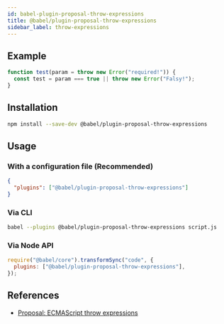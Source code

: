 ```yaml
---
id: babel-plugin-proposal-throw-expressions
title: @babel/plugin-proposal-throw-expressions
sidebar_label: throw-expressions
---
```


## Example

```js
function test(param = throw new Error("required!")) {
  const test = param === true || throw new Error("Falsy!");
}
```

## Installation

```sh
npm install --save-dev @babel/plugin-proposal-throw-expressions
```

## Usage

### With a configuration file (Recommended)

```json
{
  "plugins": ["@babel/plugin-proposal-throw-expressions"]
}
```

### Via CLI

```sh
babel --plugins @babel/plugin-proposal-throw-expressions script.js
```

### Via Node API

```javascript
require("@babel/core").transformSync("code", {
  plugins: ["@babel/plugin-proposal-throw-expressions"],
});
```

## References

- [Proposal: ECMAScript throw expressions](https://github.com/tc39/proposal-throw-expressions)
